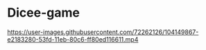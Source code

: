 # Dicee-game


https://user-images.githubusercontent.com/72262126/104149867-e2183280-53fd-11eb-80c6-ff80ed116611.mp4

